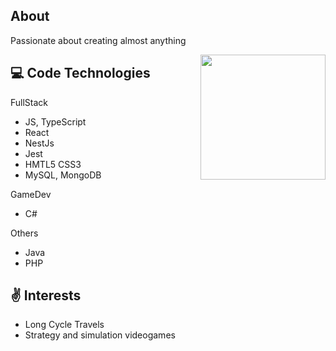 ## About
  Passionate about creating almost anything 

<img src="https://images.habbo.com/habbo-web/america/es/assets/images/app_summary_image-1200x628.85a9f5dc.png" align="right" height="200" />
  
## 💻 Code Technologies

FullStack
- JS, TypeScript 
- React
- NestJs
- Jest
- HMTL5 CSS3
- MySQL, MongoDB

GameDev
- C#

Others
- Java
- PHP

## ✌ Interests
   
   - Long Cycle Travels
   - Strategy and simulation videogames
